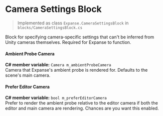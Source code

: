# Camera Settings Block

> Implemented as class `Expanse.CameraSettingsBlock` in `blocks/CameraSettingsBlock.cs`

Block for specifying camera-specific settings that can't be inferred from Unity cameras themselves. Required for Expanse to function.

#### Ambient Probe Camera
**C# member variable:** `Camera m_ambientProbeCamera` \
Camera that Expanse's ambient probe is rendered for. Defaults to the scene's main camera.

#### Prefer Editor Camera
**C# member variable:** `bool m_preferEditorCamera` \
Prefer to render the ambient probe relative to the editor camera if both the editor and main camera are rendering. Chances are you want this enabled.